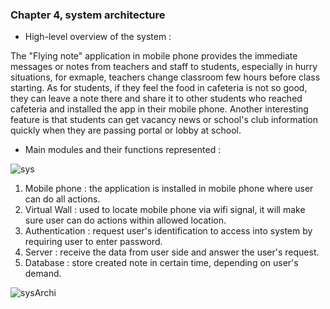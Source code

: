 ### Chapter 4, system architecture

* High-level overview of the system :

 The "Flying note" application in mobile phone provides the immediate messages or notes from teachers and staff to students, especially in hurry situations, for exmaple, teachers change classroom few hours before class starting. As for students, if they feel the food in cafeteria is not so good, they can leave a note there and share it to other students who reached cafeteria and installed the app in their mobile phone. Another interesting feature is that students can get vacancy news or school's club information quickly when they are passing portal or lobby at school. 

* Main modules and their functions represented :

<img src="http://users.metropolia.fi/~dieun/Sys.jpg" alt="sys"/>

   1. Mobile phone : the application is installed in mobile phone where user can do all actions.
   2. Virtual Wall : used to locate mobile phone via wifi signal, it will make sure user can do actions within allowed location.
   3. Authentication : request user's identification to access into system by requiring user to enter password.
   4. Server : receive the data from user side and answer the user's request.
   5. Database : store created note in certain time, depending on user's demand.

<img src="http://users.metropolia.fi/~dieun/sa.jpg" alt="sysArchi"/>



